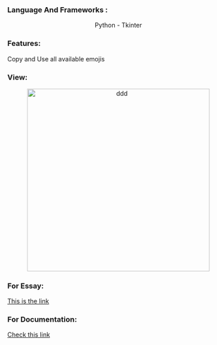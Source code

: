 <h3 align="left">Language And Frameworks :</h3>
<div align="center">
   <p align="center">Python - Tkinter</p>
</div>
<h3 align="left">Features:</h3>
<div>
   <p>Copy and Use all available emojis</p>
</div>
<h3 align="left">View:</h3>
<div align="center">
   <p align="center"><img width="414" alt="ddd" src="https://user-images.githubusercontent.com/74218805/186955967-8c5652ea-539f-4410-af9d-17c51e545baf.PNG"></p>
</div>
<h3 align="left">For Essay:</h3>
<div>
   <p ><a href="#" target="_blank">This is the link</a></p>
</div>
<h3 align="left">For Documentation:</h3>
<div>
   <p ><a href="https://drive.google.com/file/d/14yWvl4HifRnN2RDIk4_Hcw5bLEdKVoOx/view?usp=sharing" target="_blank">Check this link</a></p>
</div>

